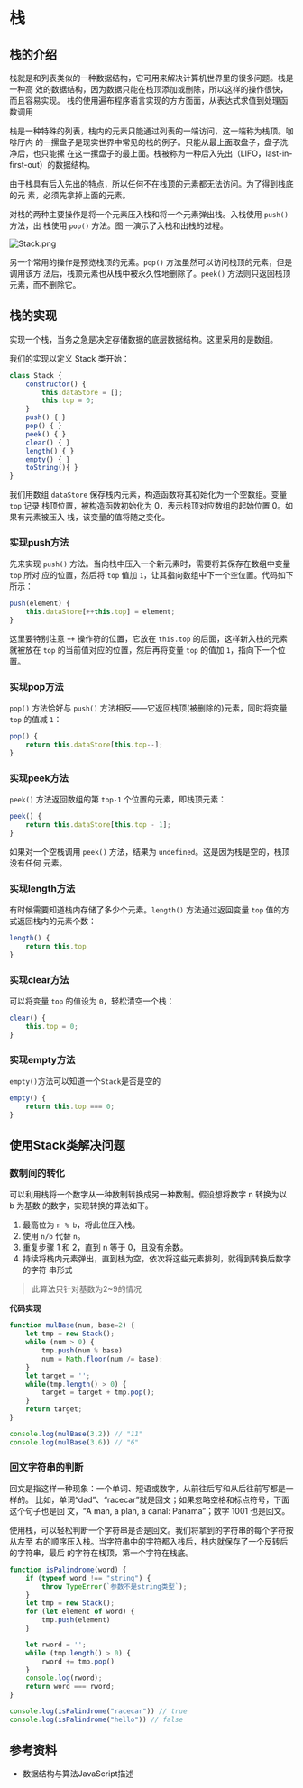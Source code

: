 # 栈

## 栈的介绍

栈就是和列表类似的一种数据结构，它可用来解决计算机世界里的很多问题。栈是一种高 效的数据结构，因为数据只能在栈顶添加或删除，所以这样的操作很快，而且容易实现。 栈的使用遍布程序语言实现的方方面面，从表达式求值到处理函数调用

栈是一种特殊的列表，栈内的元素只能通过列表的一端访问，这一端称为栈顶。咖啡厅内 的一摞盘子是现实世界中常见的栈的例子。只能从最上面取盘子，盘子洗净后，也只能摞 在这一摞盘子的最上面。栈被称为一种后入先出（LIFO，last-in-first-out）的数据结构。 

由于栈具有后入先出的特点，所以任何不在栈顶的元素都无法访问。为了得到栈底的元 素，必须先拿掉上面的元素。 

对栈的两种主要操作是将一个元素压入栈和将一个元素弹出栈。入栈使用 `push()` 方法，出 栈使用 `pop()` 方法。图 一演示了入栈和出栈的过程。 

![Stack.png](https://p6-juejin.byteimg.com/tos-cn-i-k3u1fbpfcp/3b12458bf3974238997503aa151b5bf9~tplv-k3u1fbpfcp-watermark.image)

另一个常用的操作是预览栈顶的元素。`pop()` 方法虽然可以访问栈顶的元素，但是调用该方 法后，栈顶元素也从栈中被永久性地删除了。`peek()` 方法则只返回栈顶元素，而不删除它。

## 栈的实现

实现一个栈，当务之急是决定存储数据的底层数据结构。这里采用的是数组。 

我们的实现以定义 Stack 类开始：

```javascript
class Stack {
    constructor() {
        this.dataStore = [];
        this.top = 0;
    }
    push() { }
    pop() { }
    peek() { }
    clear() { }
    length() { }
    empty() { }
    toString(){ }
}
```

我们用数组 `dataStore` 保存栈内元素，构造函数将其初始化为一个空数组。变量 `top` 记录 栈顶位置，被构造函数初始化为 0，表示栈顶对应数组的起始位置 0。如果有元素被压入 栈，该变量的值将随之变化。

### 实现push方法

先来实现 `push()` 方法。当向栈中压入一个新元素时，需要将其保存在数组中变量 `top` 所对 应的位置，然后将 `top` 值加 `1`，让其指向数组中下一个空位置。代码如下所示：

```javascript
push(element) {
    this.dataStore[++this.top] = element;
}
```

这里要特别注意 `++` 操作符的位置，它放在 `this.top` 的后面，这样新入栈的元素就被放在 `top` 的当前值对应的位置，然后再将变量 `top` 的值加 `1`，指向下一个位置。

### 实现pop方法

`pop()` 方法恰好与 `push()` 方法相反——它返回栈顶(被删除的)元素，同时将变量 `top` 的值减 `1`：

```javascript
pop() {
    return this.dataStore[this.top--];
}
```

### 实现peek方法

`peek()` 方法返回数组的第 `top-1` 个位置的元素，即栈顶元素：

```javascript
peek() {
    return this.dataStore[this.top - 1];
}
```

如果对一个空栈调用 `peek()` 方法，结果为 `undefined`。这是因为栈是空的，栈顶没有任何 元素。

### 实现length方法

有时候需要知道栈内存储了多少个元素。`length()` 方法通过返回变量 `top` 值的方式返回栈内的元素个数：

```javascript
length() {
    return this.top
}
```

### 实现clear方法

可以将变量 `top` 的值设为 `0`，轻松清空一个栈：

```javascript
clear() {
    this.top = 0;
}
```

### 实现empty方法

`empty()`方法可以知道一个`Stack`是否是空的

```javascript
empty() {
    return this.top === 0;
}
```

## 使用Stack类解决问题

### 数制间的转化

可以利用栈将一个数字从一种数制转换成另一种数制。假设想将数字 n 转换为以 b 为基数 的数字，实现转换的算法如下。 

1. 最高位为 `n % b`，将此位压入栈。 
2. 使用 `n/b` 代替 `n`。 
3. 重复步骤 1 和 2，直到 n 等于 0，且没有余数。 
4. 持续将栈内元素弹出，直到栈为空，依次将这些元素排列，就得到转换后数字的字符 串形式

> 此算法只针对基数为2~9的情况

**代码实现**

```javascript
function mulBase(num, base=2) {
    let tmp = new Stack();
    while (num > 0) {
        tmp.push(num % base)
        num = Math.floor(num /= base);
    }
    let target = '';
    while(tmp.length() > 0) {
        target = target + tmp.pop();
    }
    return target;
}

console.log(mulBase(3,2)) // "11"
console.log(mulBase(3,6)) // "6"
```

### 回文字符串的判断

回文是指这样一种现象：一个单词、短语或数字，从前往后写和从后往前写都是一样的。 比如，单词“dad”、“racecar”就是回文；如果忽略空格和标点符号，下面这个句子也是回 文，“A man, a plan, a canal: Panama”；数字 1001 也是回文。 

使用栈，可以轻松判断一个字符串是否是回文。我们将拿到的字符串的每个字符按从左至 右的顺序压入栈。当字符串中的字符都入栈后，栈内就保存了一个反转后的字符串，最后 的字符在栈顶，第一个字符在栈底。

```javascript
function isPalindrome(word) {
    if (typeof word !== "string") {
        throw TypeError(`参数不是string类型`);
    }
    let tmp = new Stack();
    for (let element of word) {
        tmp.push(element)
    }

    let rword = '';
    while (tmp.length() > 0) {
        rword += tmp.pop()
    }
    console.log(rword);
    return word === rword;
}

console.log(isPalindrome("racecar")) // true
console.log(isPalindrome("hello")) // false
```

## 参考资料

- 数据结构与算法JavaScript描述